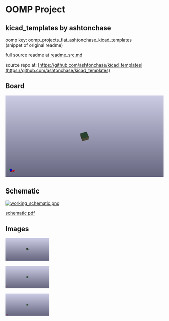 # OOMP Project  
## kicad_templates  by ashtonchase  
  
oomp key: oomp_projects_flat_ashtonchase_kicad_templates  
(snippet of original readme)  
  
  
  full source readme at [readme_src.md](readme_src.md)  
  
source repo at: [https://github.com/ashtonchase/kicad_templates](https://github.com/ashtonchase/kicad_templates)  
## Board  
  
[![working_3d.png](working_3d_600.png)](working_3d.png)  
## Schematic  
  
[![working_schematic.png](working_schematic_600.png)](working_schematic.png)  
  
[schematic pdf](working_schematic.pdf)  
## Images  
  
[![working_3d.png](working_3d_140.png)](working_3d.png)  
  
[![working_3d_back.png](working_3d_back_140.png)](working_3d_back.png)  
  
[![working_3d_front.png](working_3d_front_140.png)](working_3d_front.png)  
